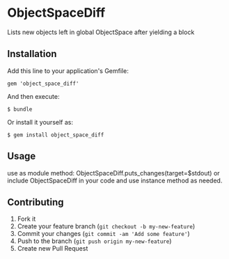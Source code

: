 # ObjectSpaceDiff

Lists new objects left in global ObjectSpace after yielding a block

## Installation

Add this line to your application's Gemfile:

    gem 'object_space_diff'

And then execute:

    $ bundle

Or install it yourself as:

    $ gem install object_space_diff

## Usage

use as module method:
ObjectSpaceDiff.puts_changes(target=$stdout)
or
include ObjectSpaceDiff in your code and use instance method as needed.


## Contributing

1. Fork it
2. Create your feature branch (`git checkout -b my-new-feature`)
3. Commit your changes (`git commit -am 'Add some feature'`)
4. Push to the branch (`git push origin my-new-feature`)
5. Create new Pull Request
